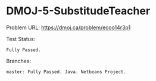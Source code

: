 # DMOJ-5-SubstitudeTeacher

Problem URL:
    https://dmoj.ca/problem/ecoo14r3p1
    
Test Status:
    
    Fully Passed.
    
Branches:

    master: Fully Passed. Java. Netbeans Project.
    
